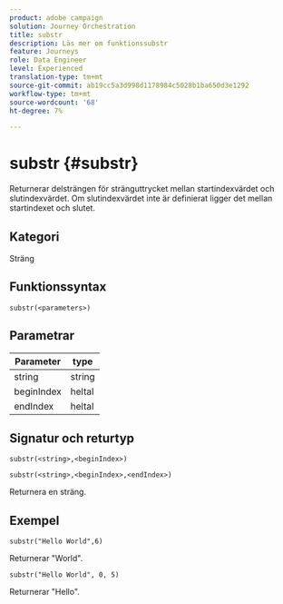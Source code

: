 ```yaml
---
product: adobe campaign
solution: Journey Orchestration
title: substr
description: Läs mer om funktionssubstr
feature: Journeys
role: Data Engineer
level: Experienced
translation-type: tm+mt
source-git-commit: ab19cc5a3d998d1178984c5028b1ba650d3e1292
workflow-type: tm+mt
source-wordcount: '68'
ht-degree: 7%

---
```



# substr {#substr}

Returnerar delsträngen för stränguttrycket mellan startindexvärdet och slutindexvärdet. Om slutindexvärdet inte är definierat ligger det mellan startindexet och slutet.

## Kategori

Sträng

## Funktionssyntax

`substr(<parameters>)`

## Parametrar

| Parameter | type |
|-------------|----------|
| string | string |
| beginIndex | heltal |
| endIndex | heltal |

## Signatur och returtyp

`substr(<string>,<beginIndex>)`

`substr(<string>,<beginIndex>,<endIndex>)`

Returnera en sträng.

## Exempel

`substr("Hello World",6)`

Returnerar &quot;World&quot;.

`substr("Hello World", 0, 5)`

Returnerar &quot;Hello&quot;.